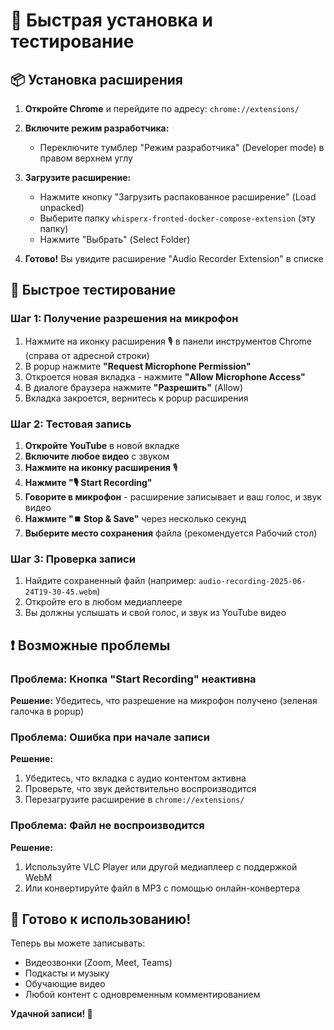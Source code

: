 # 🚀 Быстрая установка и тестирование

## 📦 Установка расширения

1. **Откройте Chrome** и перейдите по адресу: `chrome://extensions/`

2. **Включите режим разработчика:**
   - Переключите тумблер "Режим разработчика" (Developer mode) в правом верхнем углу

3. **Загрузите расширение:**
   - Нажмите кнопку "Загрузить распакованное расширение" (Load unpacked)
   - Выберите папку `whisperx-fronted-docker-compose-extension` (эту папку)
   - Нажмите "Выбрать" (Select Folder)

4. **Готово!** Вы увидите расширение "Audio Recorder Extension" в списке

## 🧪 Быстрое тестирование

### Шаг 1: Получение разрешения на микрофон
1. Нажмите на иконку расширения 🎙️ в панели инструментов Chrome (справа от адресной строки)
2. В popup нажмите **"Request Microphone Permission"**
3. Откроется новая вкладка - нажмите **"Allow Microphone Access"**
4. В диалоге браузера нажмите **"Разрешить"** (Allow)
5. Вкладка закроется, вернитесь к popup расширения

### Шаг 2: Тестовая запись
1. **Откройте YouTube** в новой вкладке
2. **Включите любое видео** с звуком
3. **Нажмите на иконку расширения** 🎙️
4. **Нажмите "🎙️ Start Recording"**
5. **Говорите в микрофон** - расширение записывает и ваш голос, и звук видео
6. **Нажмите "⏹️ Stop & Save"** через несколько секунд
7. **Выберите место сохранения** файла (рекомендуется Рабочий стол)

### Шаг 3: Проверка записи
1. Найдите сохраненный файл (например: `audio-recording-2025-06-24T19-30-45.webm`)
2. Откройте его в любом медиаплеере
3. Вы должны услышать и свой голос, и звук из YouTube видео

## ❗ Возможные проблемы

### Проблема: Кнопка "Start Recording" неактивна
**Решение:** Убедитесь, что разрешение на микрофон получено (зеленая галочка в popup)

### Проблема: Ошибка при начале записи
**Решение:** 
1. Убедитесь, что вкладка с аудио контентом активна
2. Проверьте, что звук действительно воспроизводится
3. Перезагрузите расширение в `chrome://extensions/`

### Проблема: Файл не воспроизводится
**Решение:**
1. Используйте VLC Player или другой медиаплеер с поддержкой WebM
2. Или конвертируйте файл в MP3 с помощью онлайн-конвертера

## 🎯 Готово к использованию!

Теперь вы можете записывать:
- Видеозвонки (Zoom, Meet, Teams)
- Подкасты и музыку
- Обучающие видео
- Любой контент с одновременным комментированием

**Удачной записи! 🎵** 